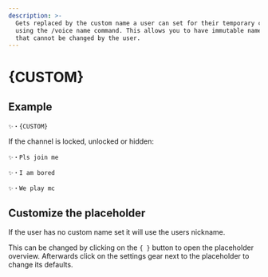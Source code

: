 ```yaml
---
description: >-
  Gets replaced by the custom name a user can set for their temporary channel
  using the /voice name command. This allows you to have immutable name parts
  that cannot be changed by the user.
---
```


# {CUSTOM}

## Example

```
✨・{CUSTOM}
```

If the channel is locked, unlocked or hidden:

```
✨・Pls join me
```

```
✨・I am bored
```

```
✨・We play mc
```

## Customize the placeholder

If the user has no custom name set it will use the users nickname.

This can be changed by clicking on the `{ }` button to open the placeholder overview. Afterwards click on the settings gear next to the placeholder to change its defaults.

<figure><img src="../../.gitbook/assets/image (5).png" alt=""><figcaption></figcaption></figure>
